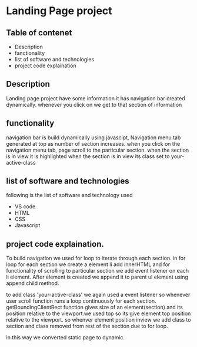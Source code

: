 # Landing Page project

## Table of contenet

* Description
* fanctionality
* list of software and technologies
* project code explaination

## Description

Landing page project have some information it has navigation bar created dynamically. whenever you click on we get to that section of information


## functionality

navigation bar is build dynamically using javascipt, Navigation menu tab generated at top as number of section increases.
when you click on the navigation menu tab, page scroll to the particular section.
when the section is in view it is highlighted
when the section is in view its class set to your-active-class

## list of software and technologies

following is the list of software and technology used
* VS code
* HTML
* CSS
* Javascript

## project code explaination.

To build navigation we used for loop to iterate through each section.
in for loop for each section we create a element li add innerHTML and for functionality of scrolling to particular section we add event listener on each li element.
After element is created we append it to parent ul element using append child method.

to add class 'your-active-class' we again used a event listener so whenever user scroll function runs a loop continuously for each section. getBoundingClientRect function gives size of an element(section) and its position relative to the viewport.we used top so its give element top position relative to the viewport.
so whenver element position inview we add class to section and class removed from rest of the section due to for loop.

in this way we converted static page to dynamic.
